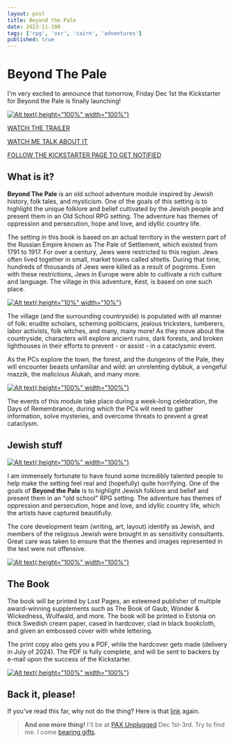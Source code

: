 ```yaml
---
layout: post
title: Beyond the Pale
date: 2023-11-100
tags: ['rpg', 'osr', 'cairn', 'adventures']
published: true
---
```


# Beyond The Pale

I'm very excited to announce that tomorrow, Friday Dec 1st the Kickstarter for Beyond the Pale is finally launching!

[![Alt text](/img/beyond-the-pale/btp-on-ks.jpg "Click to make bigger"){:height="100%" width="100%"}](/img/beyond-the-pale/btp-on-ks.jpg)

[WATCH THE TRAILER](https://www.youtube.com/watch?v=gkch4pZ_XIY)

[WATCH ME TALK ABOUT IT](https://www.youtube.com/watch?v=iIzwjxlo5CM&feature=youtu.be)

[FOLLOW THE KICKSTARTER PAGE TO GET NOTIFIED](https://www.kickstarter.com/projects/lost-pages/beyond-the-pale-a-folktale-adventure/)

## What is it?

**Beyond The Pale** is an old school adventure module inspired by Jewish history, folk tales, and mysticism. One of the goals of this setting is to highlight the unique folklore and belief cultivated by the Jewish people and present them in an Old School RPG setting. The adventure has themes of oppression and persecution, hope and love, and idyllic country life. 

The setting in this book is based on an actual territory in the western part of the Russian Empire known as The Pale of Settlement, which existed from 1791 to 1917. For over a century, Jews were restricted to this region. Jews often lived together in small, market towns called shtetls. During that time, hundreds of thousands of Jews were killed as a result of pogroms. Even with these restrictions, Jews in Europe were able to cultivate a rich culture and language. The village in this adventure, Kest, is based on one such place.

[![Alt text](/img/beyond-the-pale/beyondthepale-map.resized.png "Click to make bigger"){:height="10%" width="10%"}](/img/beyond-the-pale/beyondthepale-map.resized.png)

The village (and the surrounding countryside) is populated with all manner of folk: erudite scholars, scheming politicians, jealous tricksters, lumberers, labor activists, folk witches, and many, many more! As they move about the countryside, characters will explore ancient ruins, dark forests, and broken lighthouses in their efforts to prevent - or assist - in a cataclysmic event.

As the PCs explore the town, the forest, and the dungeons of the Pale, they will encounter beasts unfamiliar and wild: an unrelenting dybbuk, a vengeful mazzik, the malicious Alukah, and many more.

[![Alt text](/img/beyond-the-pale/dazzler.resized.png "Click to make bigger"){:height="100%" width="100%"}](/img/beyond-the-pale/dazzler.resized.png)

The events of this module take place during a week-long celebration, the Days of Remembrance, during which the PCs will need to gather information, solve mysteries, and overcome threats to prevent a great cataclysm. 

## Jewish stuff

[![Alt text](/img/beyond-the-pale/book1.png "Click to make bigger"){:height="100%" width="100%"}](/img/beyond-the-pale/book1.png)

I am immensely fortunate to have found some incredibly talented people to help make the setting feel real and (hopefully) quite horrifying. One of the goals of **Beyond the Pale** is to highlight Jewish folklore and belief and present them in an "old school" RPG setting. The adventure has themes of oppression and persecution, hope and love, and idyllic country life, which the artists have captured beautifully.

The core development team (writing, art, layout) identify as Jewish, and members of the religious Jewish were brought in as sensitivity consultants. Great care was taken to ensure that the themes and images represented in the text were not offensive.


[![Alt text](/img/beyond-the-pale/mockup_cover.jpg "Click to make bigger"){:height="100%" width="100%"}](/img/beyond-the-pale/mockup_cover.jpg)

## The Book

The book will be printed by Lost Pages, an esteemed publisher of multiple award-winning supplements such as The Book of Gaub, Wonder & Wickedness, Wulfwald, and more. The book will be printed in Estonia on thick Swedish cream paper, cased in hardcover, clad in black bookcloth, and given an embossed cover with white lettering.  

The print copy also gets you a PDF, while the hardcover gets made (delivery in July of 2024). The PDF is fully complete, and will be sent to backers by e-mail upon the success of the Kickstarter.

[![Alt text](/img/beyond-the-pale/rifka.resized.jpg "Click to make bigger"){:height="100%" width="100%"}](/img/beyond-the-pale/rifka.resized.jpg)

## Back it, please!

If you've read this far, why not do the thing? Here is that [link](https://www.kickstarter.com/projects/lost-pages/beyond-the-pale-a-folktale-adventure/) again.

> **And one more thing!**
> I'll be at [PAX Unplugged](https://unplugged.paxsite.com/) Dec 1st-3rd. Try to find me. I come [bearing gifts](https://twitter.com/yochaigal1/status/17100311212808724765).